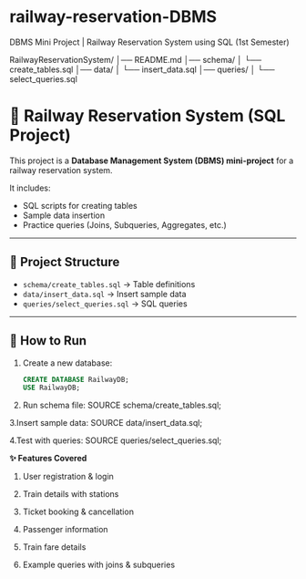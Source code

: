 # railway-reservation-DBMS
DBMS Mini Project | Railway Reservation System using SQL (1st Semester)


RailwayReservationSystem/
│── README.md
│── schema/
│   └── create_tables.sql
│── data/
│   └── insert_data.sql
│── queries/
│   └── select_queries.sql
# 🚆 Railway Reservation System (SQL Project)

This project is a **Database Management System (DBMS) mini-project** for a railway reservation system.

It includes:
- SQL scripts for creating tables
- Sample data insertion
- Practice queries (Joins, Subqueries, Aggregates, etc.)

---

## 📂 Project Structure
- `schema/create_tables.sql` → Table definitions
- `data/insert_data.sql` → Insert sample data
- `queries/select_queries.sql` → SQL queries

---

## 🚀 How to Run
1. Create a new database:
   ```sql
   CREATE DATABASE RailwayDB;
   USE RailwayDB;
   
2. Run schema file:
    SOURCE schema/create_tables.sql;
   
3.Insert sample data:
   SOURCE data/insert_data.sql;

4.Test with queries:
    SOURCE queries/select_queries.sql;

**✨ Features Covered**

1. User registration & login

2. Train details with stations

3. Ticket booking & cancellation

4. Passenger information

5. Train fare details

6. Example queries with joins & subqueries
